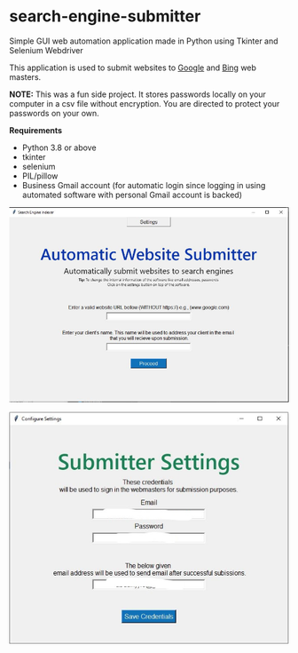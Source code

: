 # search-engine-submitter
Simple GUI web automation application made in Python using Tkinter and Selenium Webdriver

This application is used to submit websites to [Google](https://search.google.com/search-console/welcome) and [Bing](https://www.bing.com/webmasters/about) web masters.

**NOTE:** This was a fun side project. It stores passwords locally on your computer in a csv file without encryption. You are directed to protect your passwords on your own.

**Requirements**
 - Python 3.8 or above
 - tkinter
 - selenium
 - PIL/pillow
 - Business Gmail account (for automatic login since logging in using automated software with personal Gmail account is backed)

![Main Page](https://github.com/abdulhyie/search-engine-submitter/blob/main/imgs/01.JPG?raw=true)

![Settings Page](https://github.com/abdulhyie/search-engine-submitter/blob/main/imgs/02.jpg?raw=true)

